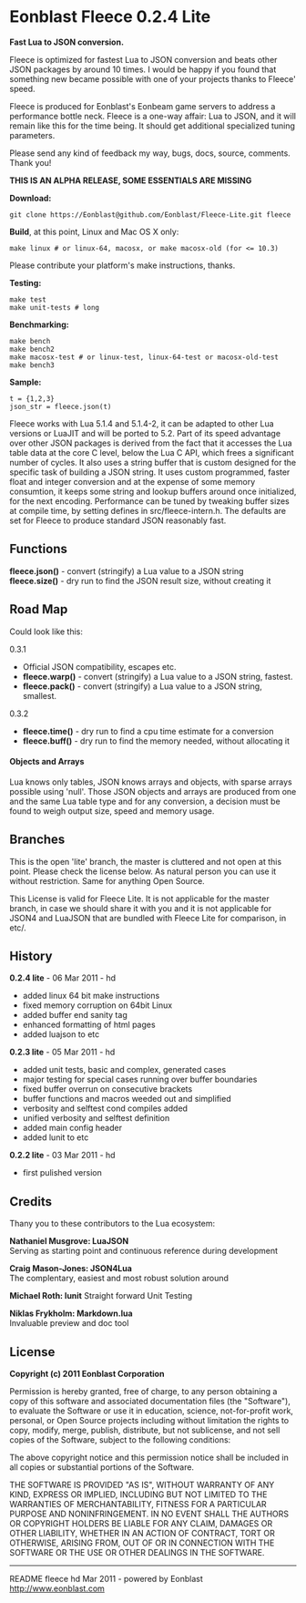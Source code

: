 # Eonblast Fleece 0.2.4 Lite

**Fast Lua to JSON conversion.**

Fleece is optimized for fastest Lua to JSON conversion and beats other JSON packages by around 10 times.  I would be happy if you found that something new became possible with one of your projects thanks to Fleece' speed.

Fleece is produced for Eonblast's Eonbeam game servers to address a performance bottle neck.  Fleece is a one-way affair: Lua to JSON, and it will remain like this for the time being. It should get additional specialized tuning parameters. 

Please send any kind of feedback my way, bugs, docs, source, comments. Thank you! 

**THIS IS AN ALPHA RELEASE, SOME ESSENTIALS ARE MISSING**

**Download:**

	git clone https://Eonblast@github.com/Eonblast/Fleece-Lite.git fleece

**Build**, at this point, Linux and Mac OS X only:

	make linux # or linux-64, macosx, or make macosx-old (for <= 10.3)

Please contribute your platform's make instructions, thanks.


**Testing:**

	make test
	make unit-tests # long


**Benchmarking:**

	make bench
	make bench2
	make macosx-test # or linux-test, linux-64-test or macosx-old-test
	make bench3


**Sample:**

	t = {1,2,3}
	json_str = fleece.json(t)
	
Fleece works with Lua 5.1.4 and 5.1.4-2, it can be adapted to other Lua versions or LuaJIT and will be ported to 5.2. Part of its speed advantage over other JSON packages is derived from the fact that it accesses the Lua table data at the core C level, below the Lua C API, which frees a significant number of cycles. It also uses a string buffer that is custom designed for the specific task of building a JSON string. It uses custom programmed, faster float and integer conversion and at the expense of some memory consumtion, it keeps some string and lookup buffers around once initialized, for the next encoding. Performance can be tuned by tweaking buffer sizes at compile time, by setting defines in src/fleece-intern.h. The defaults are set for Fleece to produce standard JSON reasonably fast.


## Functions

**fleece.json()** - convert (stringify) a Lua value to a JSON string  
**fleece.size()** - dry run to find the JSON result size, without creating it  


## Road Map 

Could look like this:

0.3.1  

* Official JSON compatibility, escapes etc.  
* **fleece.warp()** - convert (stringify) a Lua value to a JSON string,  fastest.  
* **fleece.pack()** - convert (stringify) a Lua value to a JSON string, smallest.  

0.3.2  

* **fleece.time()** - dry run to find a cpu time estimate for a conversion  
* **fleece.buff()** - dry run to find the memory needed, without allocating it  


#### Objects and Arrays

Lua knows only tables, JSON knows arrays and objects, with sparse arrays possible using 'null'. Those JSON objects and arrays are produced from one and the same Lua table type and for any conversion, a decision must be found to weigh output size, speed and memory usage. 

## Branches

This is the open 'lite' branch, the master is cluttered and not open at this point. Please check the license below. As natural person you can use it without restriction. Same for anything Open Source. 

This License is valid for Fleece Lite. It is not applicable for the master branch, in case we should share it with you and it is not applicable for JSON4 and LuaJSON that are bundled with Fleece Lite for comparison, in etc/.

## History

**0.2.4 lite** - 06 Mar 2011 - hd  

* added linux 64 bit make instructions  
* fixed memory corruption on 64bit Linux  
* added buffer end sanity tag  
* enhanced formatting of html pages  
* added luajson to etc  

**0.2.3 lite** - 05 Mar 2011 - hd  

* added unit tests, basic and complex, generated cases  
* major testing for special cases running over buffer boundaries  
* fixed buffer overrun on consecutive brackets  
* buffer functions and macros weeded out and simplified  
* verbosity and selftest cond compiles added  
* unified verbosity and selftest definition  
* added main config header  
* added lunit to etc
  
**0.2.2 lite** - 03 Mar 2011 - hd  

* first pulished version  

## Credits

Thany you to these contributors to the Lua ecosystem:

**Nathaniel Musgrove: LuaJSON**  
Serving as starting point and continuous reference during development

**Craig Mason-Jones: JSON4Lua**  
The complentary, easiest and most robust solution around

**Michael Roth: lunit**
Straight forward Unit Testing

**Niklas Frykholm: Markdown.lua**  
Invaluable preview and doc tool


## License

**Copyright (c) 2011 Eonblast Corporation**

Permission is  hereby  granted,  free of charge,  to  any person
obtaining  a copy of  this software and associated documentation
files  (the  "Software"),  to  evaluate  the Software  or use it
in education,  science,  not-for-profit work,  personal, or Open
Source projects including without limitation the rights  to copy,
modify, merge, publish, distribute,  but not sublicense, and not
sell copies of the Software, subject to the following conditions:

The above copyright notice and this  permission notice  shall be
included  in all copies or substantial portions of  the Software.

THE SOFTWARE IS PROVIDED  "AS IS",  WITHOUT WARRANTY OF ANY KIND,
EXPRESS OR IMPLIED, INCLUDING BUT NOT LIMITED TO  THE WARRANTIES
OF  MERCHANTABILITY,   FITNESS  FOR  A  PARTICULAR  PURPOSE  AND
NONINFRINGEMENT.  IN  NO  EVENT  SHALL  THE AUTHORS OR COPYRIGHT
HOLDERS  BE  LIABLE FOR  ANY CLAIM,  DAMAGES OR  OTHER LIABILITY,
WHETHER IN AN ACTION OF  CONTRACT,  TORT  OR OTHERWISE,  ARISING
FROM,  OUT OF OR  IN CONNECTION WITH THE SOFTWARE  OR THE USE OR
OTHER DEALINGS IN THE SOFTWARE.

_______________________________________________________________________
README fleece hd Mar 2011 - powered by Eonblast http://www.eonblast.com
